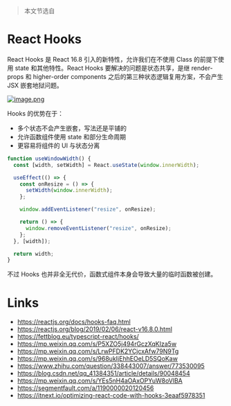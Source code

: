 > 本文节选自 []()

# React Hooks

React Hooks 是 React 16.8 引入的新特性，允许我们在不使用 Class 的前提下使用 state 和其他特性。React Hooks 要解决的问题是状态共享，是继 render-props 和 higher-order components 之后的第三种状态逻辑复用方案，不会产生 JSX 嵌套地狱问题。

[![image.png](https://i.postimg.cc/G2cQwFB2/image.png)](https://postimg.cc/zLcWTRFZ)

Hooks 的优势在于：

- 多个状态不会产生嵌套，写法还是平铺的
- 允许函数组件使用 state 和部分生命周期
- 更容易将组件的 UI 与状态分离

```ts
function useWindowWidth() {
  const [width, setWidth] = React.useState(window.innerWidth);

  useEffect(() => {
    const onResize = () => {
      setWidth(window.innerWidth);
    };

    window.addEventListener("resize", onResize);

    return () => {
      window.removeEventListener("resize", onResize);
    };
  }, [width]);

  return width;
}
```

不过 Hooks 也并非全无代价，函数式组件本身会导致大量的临时函数被创建。

# Links

- https://reactjs.org/docs/hooks-faq.html
- https://reactjs.org/blog/2019/02/06/react-v16.8.0.html
- https://fettblog.eu/typescript-react/hooks/
- https://mp.weixin.qq.com/s/P5XZO5j494rGczXqKIza5w
- https://mp.weixin.qq.com/s/LrwPFDK2YCjcxAfw79N9Tg
- https://mp.weixin.qq.com/s/968ukIjEhhEOeLD5SQoKaw
- https://www.zhihu.com/question/338443007/answer/773530095
- https://blog.csdn.net/qq_41384351/article/details/90048454
- https://mp.weixin.qq.com/s/YEs5nH4aOAxOPYuW8oVlBA
- https://segmentfault.com/a/1190000020120456
- https://itnext.io/optimizing-react-code-with-hooks-3eaaf5978351
